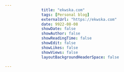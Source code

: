 ---
                title: "ekwska.com"
                tags: [Personal blog]
                externalUrl: "https://ekwska.com"
                date: 9922-08-08
                showDate: false
                showAuthor: false
                showReadingTime: false
                showEdit: false
                showLikes: false
                showViews: false
                layoutBackgroundHeaderSpace: false
                ---
